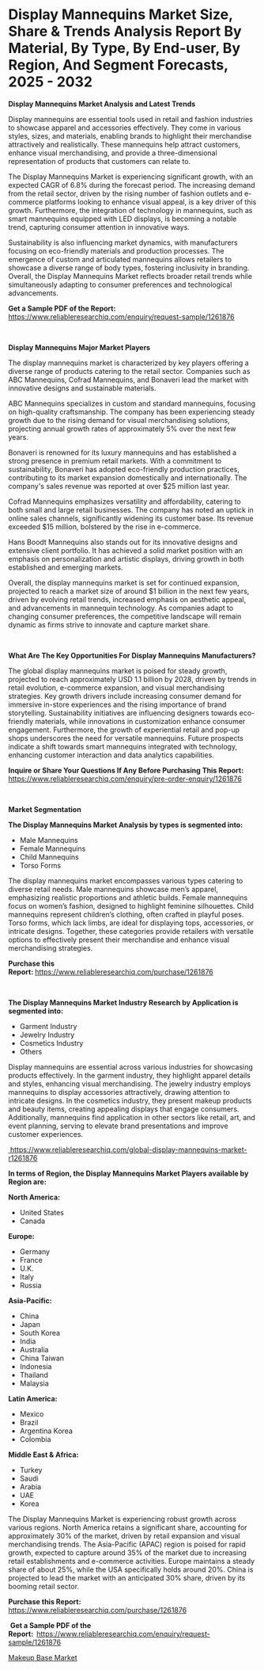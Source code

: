 <p><h1>Display Mannequins Market Size, Share & Trends Analysis Report By Material, By Type, By End-user, By Region, And Segment Forecasts, 2025 - 2032</h1></p><p><strong>Display Mannequins Market Analysis and Latest Trends</strong></p>
<p><p>Display mannequins are essential tools used in retail and fashion industries to showcase apparel and accessories effectively. They come in various styles, sizes, and materials, enabling brands to highlight their merchandise attractively and realistically. These mannequins help attract customers, enhance visual merchandising, and provide a three-dimensional representation of products that customers can relate to.</p><p>The Display Mannequins Market is experiencing significant growth, with an expected CAGR of 6.8% during the forecast period. The increasing demand from the retail sector, driven by the rising number of fashion outlets and e-commerce platforms looking to enhance visual appeal, is a key driver of this growth. Furthermore, the integration of technology in mannequins, such as smart mannequins equipped with LED displays, is becoming a notable trend, capturing consumer attention in innovative ways.</p><p>Sustainability is also influencing market dynamics, with manufacturers focusing on eco-friendly materials and production processes. The emergence of custom and articulated mannequins allows retailers to showcase a diverse range of body types, fostering inclusivity in branding. Overall, the Display Mannequins Market reflects broader retail trends while simultaneously adapting to consumer preferences and technological advancements.</p></p>
<p><strong>Get a Sample PDF of the Report:&nbsp;</strong> <a href="https://www.reliableresearchiq.com/enquiry/request-sample/1261876?utm_campaign=3139&utm_medium=2&utm_source=Github&utm_content=ia&utm_term=04042025&utm_id=display-mannequins">https://www.reliableresearchiq.com/enquiry/request-sample/1261876</a></p>
<p>&nbsp;</p>
<p><strong>Display Mannequins Major Market Players</strong></p>
<p><p>The display mannequins market is characterized by key players offering a diverse range of products catering to the retail sector. Companies such as ABC Mannequins, Cofrad Mannequins, and Bonaveri lead the market with innovative designs and sustainable materials. </p><p>ABC Mannequins specializes in custom and standard mannequins, focusing on high-quality craftsmanship. The company has been experiencing steady growth due to the rising demand for visual merchandising solutions, projecting annual growth rates of approximately 5% over the next few years. </p><p>Bonaveri is renowned for its luxury mannequins and has established a strong presence in premium retail markets. With a commitment to sustainability, Bonaveri has adopted eco-friendly production practices, contributing to its market expansion domestically and internationally. The company's sales revenue was reported at over $25 million last year.</p><p>Cofrad Mannequins emphasizes versatility and affordability, catering to both small and large retail businesses. The company has noted an uptick in online sales channels, significantly widening its customer base. Its revenue exceeded $15 million, bolstered by the rise in e-commerce.</p><p>Hans Boodt Mannequins also stands out for its innovative designs and extensive client portfolio. It has achieved a solid market position with an emphasis on personalization and artistic displays, driving growth in both established and emerging markets.</p><p>Overall, the display mannequins market is set for continued expansion, projected to reach a market size of around $1 billion in the next few years, driven by evolving retail trends, increased emphasis on aesthetic appeal, and advancements in mannequin technology. As companies adapt to changing consumer preferences, the competitive landscape will remain dynamic as firms strive to innovate and capture market share.</p></p>
<p>&nbsp;</p>
<p><strong>What Are The Key Opportunities For Display Mannequins Manufacturers?</strong></p>
<p><p>The global display mannequins market is poised for steady growth, projected to reach approximately USD 1.1 billion by 2028, driven by trends in retail evolution, e-commerce expansion, and visual merchandising strategies. Key growth drivers include increasing consumer demand for immersive in-store experiences and the rising importance of brand storytelling. Sustainability initiatives are influencing designers towards eco-friendly materials, while innovations in customization enhance consumer engagement. Furthermore, the growth of experiential retail and pop-up shops underscores the need for versatile mannequins. Future prospects indicate a shift towards smart mannequins integrated with technology, enhancing customer interaction and data analytics capabilities.</p></p>
<p><strong>Inquire or Share Your Questions If Any Before Purchasing This Report:</strong> <a href="https://www.reliableresearchiq.com/enquiry/pre-order-enquiry/1261876?utm_campaign=3139&utm_medium=2&utm_source=Github&utm_content=ia&utm_term=04042025&utm_id=display-mannequins">https://www.reliableresearchiq.com/enquiry/pre-order-enquiry/1261876</a></p>
<p>&nbsp;</p>
<p><strong>Market Segmentation</strong></p>
<p><strong>The Display Mannequins Market Analysis by types is segmented into:</strong></p>
<p><ul><li>Male Mannequins</li><li>Female Mannequins</li><li>Child Mannequins</li><li>Torso Forms</li></ul></p>
<p><p>The display mannequins market encompasses various types catering to diverse retail needs. Male mannequins showcase men’s apparel, emphasizing realistic proportions and athletic builds. Female mannequins focus on women’s fashion, designed to highlight feminine silhouettes. Child mannequins represent children’s clothing, often crafted in playful poses. Torso forms, which lack limbs, are ideal for displaying tops, accessories, or intricate designs. Together, these categories provide retailers with versatile options to effectively present their merchandise and enhance visual merchandising strategies.</p></p>
<p><strong>Purchase this Report:&nbsp;</strong><a href="https://www.reliableresearchiq.com/purchase/1261876?utm_campaign=3139&utm_medium=2&utm_source=Github&utm_content=ia&utm_term=04042025&utm_id=display-mannequins">https://www.reliableresearchiq.com/purchase/1261876</a></p>
<p>&nbsp;</p>
<p><strong>The Display Mannequins Market Industry Research by Application is segmented into:</strong></p>
<p><ul><li>Garment Industry</li><li>Jewelry Industry</li><li>Cosmetics Industry</li><li>Others</li></ul></p>
<p><p>Display mannequins are essential across various industries for showcasing products effectively. In the garment industry, they highlight apparel details and styles, enhancing visual merchandising. The jewelry industry employs mannequins to display accessories attractively, drawing attention to intricate designs. In the cosmetics industry, they present makeup products and beauty items, creating appealing displays that engage consumers. Additionally, mannequins find application in other sectors like retail, art, and event planning, serving to elevate brand presentations and improve customer experiences.</p></p>
<p><a href="https://www.reliableresearchiq.com/global-display-mannequins-market-r1261876?utm_campaign=3139&utm_medium=2&utm_source=Github&utm_content=ia&utm_term=04042025&utm_id=display-mannequins">&nbsp;https://www.reliableresearchiq.com/global-display-mannequins-market-r1261876</a></p>
<p><strong>In terms of Region, the Display Mannequins Market Players available by Region are:</strong></p>
<p>
    <p> <strong> North America: </strong>
        <ul>
            <li>United States</li>
            <li>Canada</li>
        </ul>
        </p> 
    <p> <strong> Europe: </strong>
        <ul>
            <li>Germany</li>
            <li>France</li>
            <li>U.K.</li>
            <li>Italy</li>
            <li>Russia</li>
        </ul>
        </p> 
    <p> <strong> Asia-Pacific: </strong>
        <ul>
            <li>China</li>
            <li>Japan</li>
            <li>South Korea</li>
            <li>India</li>
            <li>Australia</li>
            <li>China Taiwan</li>
            <li>Indonesia</li>
            <li>Thailand</li>
            <li>Malaysia</li>
        </ul>
        </p> 
    <p> <strong> Latin America: </strong>
        <ul>
            <li>Mexico</li>
            <li>Brazil</li>
            <li>Argentina Korea</li>
            <li>Colombia</li>
        </ul>
        </p> 
    <p> <strong> Middle East & Africa: </strong>
        <ul>
            <li>Turkey</li>
            <li>Saudi</li>
            <li>Arabia</li>
            <li>UAE</li>
            <li>Korea</li>
        </ul>
    </p>
    </p>
<p><p>The Display Mannequins Market is experiencing robust growth across various regions. North America retains a significant share, accounting for approximately 30% of the market, driven by retail expansion and visual merchandising trends. The Asia-Pacific (APAC) region is poised for rapid growth, expected to capture around 35% of the market due to increasing retail establishments and e-commerce activities. Europe maintains a steady share of about 25%, while the USA specifically holds around 20%. China is projected to lead the market with an anticipated 30% share, driven by its booming retail sector.</p></p>
<p><strong>Purchase this Report: </strong><a href="https://www.reliableresearchiq.com/purchase/1261876?utm_campaign=3139&utm_medium=2&utm_source=Github&utm_content=ia&utm_term=04042025&utm_id=display-mannequins">https://www.reliableresearchiq.com/purchase/1261876</a></p>
<p>&nbsp;<strong>Get a Sample PDF of the Report:&nbsp;&nbsp;</strong><a href="https://www.reliableresearchiq.com/enquiry/request-sample/1261876?utm_campaign=3139&utm_medium=2&utm_source=Github&utm_content=ia&utm_term=04042025&utm_id=display-mannequins">https://www.reliableresearchiq.com/enquiry/request-sample/1261876</a></p>
<p><strong></strong></p>
<p><p><a href="https://github.com/ziwersekos/Market-Research-Report-List-1/blob/main/makeup-base-market.md?utm_campaign=3139&utm_medium=2&utm_source=Github&utm_content=ia&utm_term=04042025&utm_id=display-mannequins">Makeup Base Market</a></p></p>